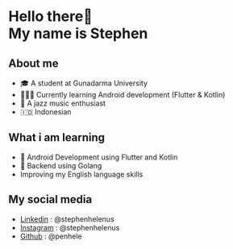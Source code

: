 # Hello there👋 <br> My name is Stephen

## About me
- 🎓 A student at Gunadarma University  
- 👨🏻‍💻 Currently learning Android development (Flutter & Kotlin)  
- 🎺 A jazz music enthusiast
- 🇮🇩 Indonesian

## What i am learning 
- 📱 Android Development using Flutter and Kotlin   
- 🛜 Backend using Golang  
- Improving my English language skills

## My social media
- [Linkedin](https://www.linkedin.com/in/stephenhelenus/) : @stephenhelenus
- [Instagram](https://www.instagram.com/stephenhelenus/) : @stephenhelenus
- [Github](https://github.com/penhele) : @penhele
